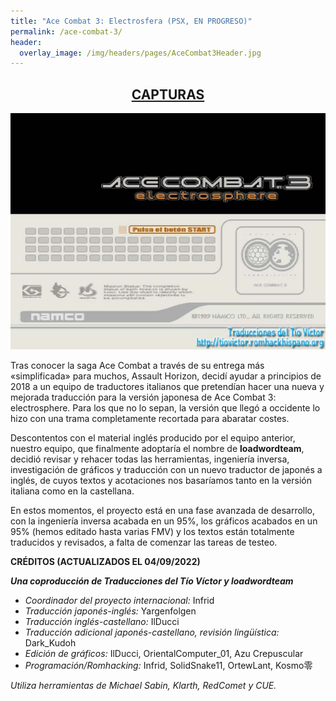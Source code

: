 ```yaml
---
title: "Ace Combat 3: Electrosfera (PSX, EN PROGRESO)"
permalink: /ace-combat-3/
header:
  overlay_image: /img/headers/pages/AceCombat3Header.jpg
---
```

<h2 style="text-align: center;"><strong><a href="/ace-combat-3/capturas/">CAPTURAS</a></strong></h2>

<p style="text-align: center;"><img src="/img/2019/01/AC3-ESP-20190106-01.jpg" /></p>

Tras conocer la saga Ace Combat a través de su entrega más «simplificada» para muchos, Assault Horizon, decidí ayudar 
a principios de 2018 a un equipo de traductores italianos que pretendían hacer una nueva y mejorada traducción para 
la versión japonesa de Ace Combat 3: electrosphere. Para los que no lo sepan, la versión que llegó a occidente lo hizo 
con una trama completamente recortada para abaratar costes.

Descontentos con el material inglés producido por el equipo anterior, nuestro equipo, que finalmente adoptaría el nombre 
de **loadwordteam**, decidió revisar y rehacer todas las herramientas, ingeniería inversa, investigación de gráficos y 
traducción con un nuevo traductor de japonés a inglés, de cuyos textos y acotaciones nos basaríamos tanto en la versión 
italiana como en la castellana.

En estos momentos, el proyecto está en una fase avanzada de desarrollo, con la ingeniería inversa acabada en un 95%, los 
gráficos acabados en un 95% (hemos editado hasta varias FMV) y los textos están totalmente traducidos y revisados, a falta 
de comenzar las tareas de testeo.

**CRÉDITOS (ACTUALIZADOS EL 04/09/2022)**  

_**Una coproducción de Traducciones del Tío Víctor y loadwordteam**_
 - *Coordinador del proyecto internacional:* Infrid  
 - *Traducción japonés-inglés:* Yargenfolgen  
 - *Traducción inglés-castellano:* IlDucci  
 - *Traducción adicional japonés-castellano, revisión lingüística:* Dark_Kudoh  
 - *Edición de gráficos:* IlDucci, OrientalComputer_01, Azu Crepuscular  
 - *Programación/Romhacking:* Infrid, SolidSnake11, OrtewLant, Kosmo零  

*Utiliza herramientas de Michael Sabin, Klarth, RedComet y CUE.*